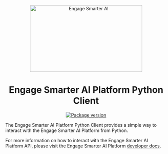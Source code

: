<p align="center">
  <a href="https://docs.engagesmarter.ai/"><img width="350" height="208" src="https://raw.githubusercontent.com/engagesmarter/engagesmarter-py/master/docs/img/es_logo.jpg" alt='Engage Smarter AI'></a>
</p>

<h1 align="center"><strong>Engage Smarter AI Platform Python Client</strong></h1>

<p align="center">
<!-- <a href="https://github.com/engagesmarter/engagesmarter-py/actions">
    <img src="https://github.com/engagesmarter/engagesmarter-py/workflows/Test%20Suite/badge.svg" alt="Test Suite">
</a> -->
<a href="https://pypi.org/project/engagesmarter-py/">
    <img src="https://badge.fury.io/py/engagesmarter-py.svg" alt="Package version">
</a>
</p>

The Engage Smarter AI Platform Python Client provides a simple way to interact with the Engage Smarter AI Platform from Python.

For more information on how to interact with the Engage Smarter AI Platform API, please visit the Engage Smarter AI Platform [developer docs](https://docs.engagesmarter.ai/).
